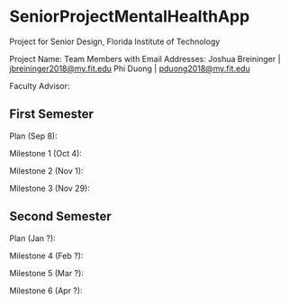 # SeniorProjectMentalHealthApp
Project for Senior Design, Florida Institute of Technology

Project Name:
Team Members with Email Addresses:
Joshua Breininger | jbreininger2018@my.fit.edu
Phi Duong | pduong2018@my.fit.edu


Faculty Advisor:

## First Semester
Plan (Sep 8):

Milestone 1 (Oct 4):

Milestone 2 (Nov 1):

Milestone 3 (Nov 29):


## Second Semester
Plan (Jan ?):

Milestone 4 (Feb ?):

Milestone 5 (Mar ?):

Milestone 6 (Apr ?):



